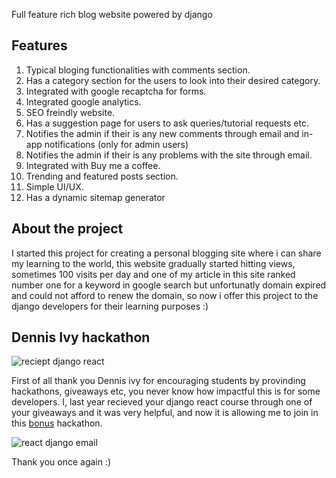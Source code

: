 Full feature rich blog website powered by django

## Features

1. Typical bloging functionalities with comments section.
2. Has a category section for the users to look into their desired category.
3. Integrated with google recaptcha for forms.
4. Integrated google analytics.
5. SEO freindly website.
6. Has a suggestion page for users to ask queries/tutorial requests etc.
7. Notifies the admin if their is any new comments through email and in-app notifications (only for admin users)
8. Notifies the admin if their is any problems with the site through email.
9. Integrated with Buy me a coffee.
10. Trending and featured posts section.
11. Simple UI/UX.
12. Has a dynamic sitemap generator

## About the project 
I started this project for creating a personal blogging site where i can share my learning to the world, this website gradually started hitting views, sometimes 100 visits per day and one of my article in this site ranked number one for a keyword in google search but unfortunatly domain expired and could not afford to renew the domain, so now i offer this project to the django developers for their learning purposes :)

## Dennis Ivy hackathon

![reciept django react](https://user-images.githubusercontent.com/72196714/187079120-1f2d75f0-889e-479b-adef-c22db2bcebb2.jpg)

First of all thank you Dennis ivy for encouraging students by provinding hackathons, giveaways etc, you never know how impactful this is for some developers.
I, last year recieved your django react course through one of your giveaways and it was very helpful, and now it is allowing me to join in this [bonus](https://github.com/divanov11/Hackathon---Code-Battle-Edition#%EF%B8%8F-option-3---1000-bonus---django-students-showcase) hackathon.

![react django email](https://user-images.githubusercontent.com/72196714/187079444-2e3a6d16-8645-4b10-ae95-b37183244be4.jpg)

Thank you once again :)

